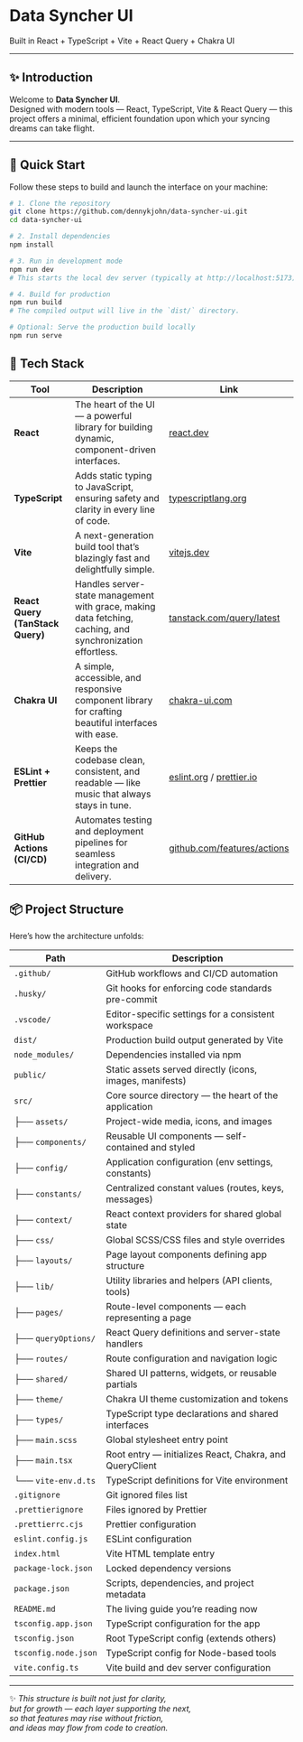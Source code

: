 # Data Syncher UI

Built in React + TypeScript + Vite + React Query + Chakra UI

---

## ✨ Introduction

Welcome to **Data Syncher UI**.  
Designed with modern tools — React, TypeScript, Vite & React Query — this project offers a minimal, efficient foundation upon which your syncing dreams can take flight.

---

## 🚀 Quick Start

Follow these steps to build and launch the interface on your machine:

```bash
# 1. Clone the repository
git clone https://github.com/dennykjohn/data-syncher-ui.git
cd data-syncher-ui

# 2. Install dependencies
npm install

# 3. Run in development mode
npm run dev
# This starts the local dev server (typically at http://localhost:5173) with hot-reload.

# 4. Build for production
npm run build
# The compiled output will live in the `dist/` directory.

# Optional: Serve the production build locally
npm run serve
```

## 🧩 Tech Stack

| Tool                             | Description                                                                                                | Link                                                                  |
| -------------------------------- | ---------------------------------------------------------------------------------------------------------- | --------------------------------------------------------------------- |
| **React**                        | The heart of the UI — a powerful library for building dynamic, component-driven interfaces.                | [react.dev](https://react.dev)                                        |
| **TypeScript**                   | Adds static typing to JavaScript, ensuring safety and clarity in every line of code.                       | [typescriptlang.org](https://www.typescriptlang.org)                  |
| **Vite**                         | A next-generation build tool that’s blazingly fast and delightfully simple.                                | [vitejs.dev](https://vitejs.dev)                                      |
| **React Query (TanStack Query)** | Handles server-state management with grace, making data fetching, caching, and synchronization effortless. | [tanstack.com/query/latest](https://tanstack.com/query/latest)        |
| **Chakra UI**                    | A simple, accessible, and responsive component library for crafting beautiful interfaces with ease.        | [chakra-ui.com](https://chakra-ui.com)                                |
| **ESLint + Prettier**            | Keeps the codebase clean, consistent, and readable — like music that always stays in tune.                 | [eslint.org](https://eslint.org) / [prettier.io](https://prettier.io) |
| **GitHub Actions (CI/CD)**       | Automates testing and deployment pipelines for seamless integration and delivery.                          | [github.com/features/actions](https://github.com/features/actions)    |


## 📦 Project Structure

Here’s how the architecture unfolds:

| Path | Description |
|------|--------------|
| `.github/` | GitHub workflows and CI/CD automation |
| `.husky/` | Git hooks for enforcing code standards pre-commit |
| `.vscode/` | Editor-specific settings for a consistent workspace |
| `dist/` | Production build output generated by Vite |
| `node_modules/` | Dependencies installed via npm |
| `public/` | Static assets served directly (icons, images, manifests) |
| `src/` | Core source directory — the heart of the application |
| ├── `assets/` | Project-wide media, icons, and images |
| ├── `components/` | Reusable UI components — self-contained and styled |
| ├── `config/` | Application configuration (env settings, constants) |
| ├── `constants/` | Centralized constant values (routes, keys, messages) |
| ├── `context/` | React context providers for shared global state |
| ├── `css/` | Global SCSS/CSS files and style overrides |
| ├── `layouts/` | Page layout components defining app structure |
| ├── `lib/` | Utility libraries and helpers (API clients, tools) |
| ├── `pages/` | Route-level components — each representing a page |
| ├── `queryOptions/` | React Query definitions and server-state handlers |
| ├── `routes/` | Route configuration and navigation logic |
| ├── `shared/` | Shared UI patterns, widgets, or reusable partials |
| ├── `theme/` | Chakra UI theme customization and tokens |
| ├── `types/` | TypeScript type declarations and shared interfaces |
| ├── `main.scss` | Global stylesheet entry point |
| ├── `main.tsx` | Root entry — initializes React, Chakra, and QueryClient |
| └── `vite-env.d.ts` | TypeScript definitions for Vite environment |
| `.gitignore` | Git ignored files list |
| `.prettierignore` | Files ignored by Prettier |
| `.prettierrc.cjs` | Prettier configuration |
| `eslint.config.js` | ESLint configuration |
| `index.html` | Vite HTML template entry |
| `package-lock.json` | Locked dependency versions |
| `package.json` | Scripts, dependencies, and project metadata |
| `README.md` | The living guide you’re reading now |
| `tsconfig.app.json` | TypeScript configuration for the app |
| `tsconfig.json` | Root TypeScript config (extends others) |
| `tsconfig.node.json` | TypeScript config for Node-based tools |
| `vite.config.ts` | Vite build and dev server configuration |

---

✨ *This structure is built not just for clarity,  
but for growth — each layer supporting the next,  
so that features may rise without friction,  
and ideas may flow from code to creation.*

